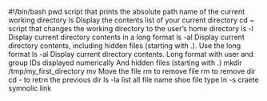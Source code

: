 #!/bin/bash
pwd script that prints the absolute path name of the current working directory
ls Display the contents list of your current directory
cd ~ script that changes the working directory to the user’s home directory
ls -l Display current directory contents in a long format
ls -al Display current directory contents, including hidden files (starting with .). Use the long format
ls -al Display current directory contents.
Long format
with user and group IDs displayed numerically
And hidden files (starting with .)
mkdir /tmp/my_first_directory
mv Move the file
rm to remove file
rm to remove dir
cd - to retrn the previous dir 
ls -la list all
file name  shoe file type
ln -s craete symnolic link  
